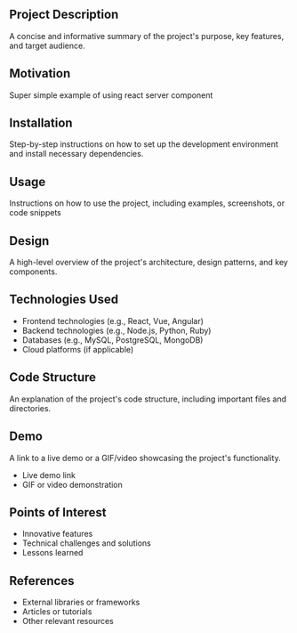 

<h2 id="project-description">Project Description</h2>
<p>A concise and informative summary of the project's purpose, key features, and target audience.</p>

<h2 id="motivation">Motivation</h2>
Super simple example of using react server component

<h2 id="installation">Installation</h2>
<p>Step-by-step instructions on how to set up the development environment and install necessary dependencies. </p>


<h2 id="usage">Usage</h2>
<p>Instructions on how to use the project, including examples, screenshots, or code snippets</p>


<h2 id="design">Design</h2>
<p>A high-level overview of the project's architecture, design patterns, and key components.</p>

<h2 id="technologies-used">Technologies Used</h2>
<ul>
    <li>Frontend technologies (e.g., React, Vue, Angular)</li>
    <li>Backend technologies (e.g., Node.js, Python, Ruby)</li>
    <li>Databases (e.g., MySQL, PostgreSQL, MongoDB)</li>
    <li>Cloud platforms (if applicable)</li>
</ul>

<h2 id="code-structure">Code Structure</h2>
<p>An explanation of the project's code structure, including important files and directories.</p>

<h2 id="demo">Demo</h2>
<p>A link to a live demo or a GIF/video showcasing the project's functionality.</p>
<ul>
    <li>Live demo link</li>
    <li>GIF or video demonstration</li>
</ul>

<h2 id="points-of-interest">Points of Interest</h2>
<ul>
    <li>Innovative features</li>
    <li>Technical challenges and solutions</li>
    <li>Lessons learned</li>
</ul>

<h2 id="references">References</h2>
<ul>
    <li>External libraries or frameworks</li>
    <li>Articles or tutorials</li>
    <li>Other relevant resources</li>
</ul>

